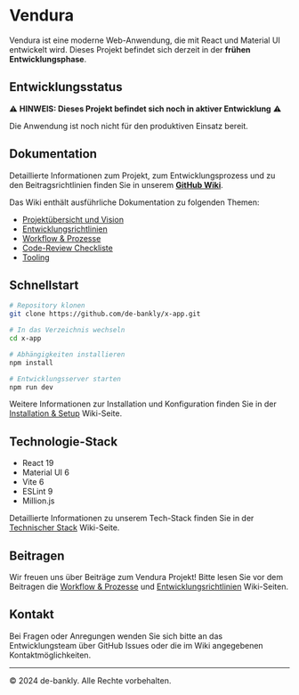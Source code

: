 # Vendura

Vendura ist eine moderne Web-Anwendung, die mit React und Material UI entwickelt wird. Dieses Projekt befindet sich derzeit in der **frühen Entwicklungsphase**.

## Entwicklungsstatus

⚠️ **HINWEIS: Dieses Projekt befindet sich noch in aktiver Entwicklung** ⚠️

Die Anwendung ist noch nicht für den produktiven Einsatz bereit.

## Dokumentation

Detaillierte Informationen zum Projekt, zum Entwicklungsprozess und zu den Beitragsrichtlinien finden Sie in unserem **[GitHub Wiki](https://github.com/de-bankly/x-app/wiki)**.

Das Wiki enthält ausführliche Dokumentation zu folgenden Themen:
- [Projektübersicht und Vision](https://github.com/de-bankly/x-app/wiki/Projektübersicht)
- [Entwicklungsrichtlinien](https://github.com/de-bankly/x-app/wiki/Entwicklungsrichtlinien)
- [Workflow & Prozesse](https://github.com/de-bankly/x-app/wiki/Workflow-Prozesse)
- [Code-Review Checkliste](https://github.com/de-bankly/x-app/wiki/Code-Reviews)
- [Tooling](https://github.com/de-bankly/x-app/wiki/Tooling)

## Schnellstart

```bash
# Repository klonen
git clone https://github.com/de-bankly/x-app.git

# In das Verzeichnis wechseln
cd x-app

# Abhängigkeiten installieren
npm install

# Entwicklungsserver starten
npm run dev
```

Weitere Informationen zur Installation und Konfiguration finden Sie in der [Installation & Setup](https://github.com/de-bankly/x-app/wiki/Installation-Setup) Wiki-Seite.

## Technologie-Stack

- React 19
- Material UI 6
- Vite 6
- ESLint 9
- Million.js

Detaillierte Informationen zu unserem Tech-Stack finden Sie in der [Technischer Stack](https://github.com/de-bankly/x-app/wiki/Technischer-Stack) Wiki-Seite.

## Beitragen

Wir freuen uns über Beiträge zum Vendura Projekt! Bitte lesen Sie vor dem Beitragen die [Workflow & Prozesse](https://github.com/de-bankly/x-app/wiki/Workflow-Prozesse) und [Entwicklungsrichtlinien](https://github.com/de-bankly/x-app/wiki/Entwicklungsrichtlinien) Wiki-Seiten.

## Kontakt

Bei Fragen oder Anregungen wenden Sie sich bitte an das Entwicklungsteam über GitHub Issues oder die im Wiki angegebenen Kontaktmöglichkeiten.

---

© 2024 de-bankly. Alle Rechte vorbehalten.
